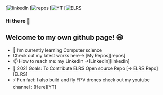[![linkedIn](https://www.linkedin.com/in/adir-baly-7b3284192)
[![repos](https://github.com/adirb95?tab=repositories)
[![YT](https://www.youtube.com/channel/UCwpIAfOBAog8cyZwIcQ9FdA)
[![ELRS](https://github.com/ExpressLRS/ExpressLRS)

### Hi there 👋


## Welcome to my own github page! 😄
 - 🌱 I’m currently learning Computer science 
 -  Check out my latest works here-> [My Repos][repos]
 - 📫 How to reach me: my LinkedIn ->[Linkedin][linkedIn]
 - 🥅 2021 Goals: To Contribute ELRS Open source Repo [-> ELRS Repo][ELRS]
 - ⚡ Fun fact: I also build and fly FPV drones check out my youtube channel : [Here][YT]
<!--
**adirb95/adirb95** is a ✨ _special_ ✨ repository because its `README.md` (this file) appears on your GitHub profile.

Here are some ideas to get you started:

- 🔭 I’m currently working on ...
- 🌱 I’m currently learning ...
- 👯 I’m looking to collaborate on ...
- 🤔 I’m looking for help with ...
- 💬 Ask me about ...
- 📫 How to reach me: ...
- 😄 Pronouns: ...
- ⚡ Fun fact: ...
-->
